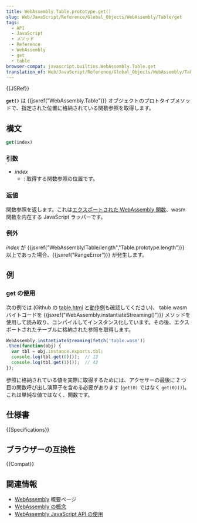 ```yaml
---
title: WebAssembly.Table.prototype.get()
slug: Web/JavaScript/Reference/Global_Objects/WebAssembly/Table/get
tags:
  - API
  - JavaScript
  - メソッド
  - Reference
  - WebAssembly
  - get
  - table
browser-compat: javascript.builtins.WebAssembly.Table.get
translation_of: Web/JavaScript/Reference/Global_Objects/WebAssembly/Table/get
---
```

{{JSRef}}

**`get()`** は {{jsxref("WebAssembly.Table")}} オブジェクトのプロトタイプメソッドで、指定された位置に格納されている関数参照を取得します。

## 構文

```js
get(index)
```

### 引数

- _index_
  - : 取得する関数参照の位置です。

### 返値

関数参照を返します。これは[エクスポートされた WebAssembly 関数](/ja/docs/WebAssembly/Exported_functions)、wasm 関数を内在する JavaScript ラッパーです。</p>

### 例外

_index_ が {{jsxref("WebAssembly/Table/length","Table.prototype.length")}} 以上であった場合、{{jsxref("RangeError")}} が発生します。

## 例

### get の使用

次の例では (Github の [table.html](https://github.com/mdn/webassembly-examples/blob/master/js-api-examples/table.html) と[動作例](https://mdn.github.io/webassembly-examples/js-api-examples/table.html)も確認してください)、 table.wasm バイトコードを
{{jsxref("WebAssembly.instantiateStreaming()")}} メソッドを使用して読み取り、コンパイルしてインスタンス化しています。その後、エクスポートされたテーブルに格納された参照を取得します。

```js
WebAssembly.instantiateStreaming(fetch('table.wasm'))
.then(function(obj) {
  var tbl = obj.instance.exports.tbl;
  console.log(tbl.get(0)());  // 13
  console.log(tbl.get(1)());  // 42
});
```

参照に格納されている値を実際に取得するためには、アクセサーの最後に 2 つ目の関数呼び出し演算子を含める必要があります (`get(0)` ではなく `get(0)()`)。これは単純な値ではなく、関数です。

## 仕様書

{{Specifications}}

## ブラウザーの互換性

{{Compat}}

## 関連情報

- [WebAssembly](/ja/docs/WebAssembly) 概要ページ
- [WebAssembly の概念](/ja/docs/WebAssembly/Concepts)
- [WebAssembly JavaScript API の使用](/ja/docs/WebAssembly/Using_the_JavaScript_API)
